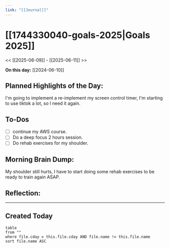 ```yaml
---
link: "[[Journal]]"
---
```

# [[1744330040-goals-2025|Goals 2025]]
<< [[2025-06-09]] - [[2025-06-11]] >>

**On this day:** [[2024-06-10]]
## Planned Highlights of the Day:
I'm going to implement a re-implement my screen control timer, I'm starting to use tiktok a lot, so I need it again.
## To-Dos
- [ ] continue my AWS course.
- [ ] Do a deep focus 2 hours session.
- [ ] Do rehab exercises for my shoulder.
## Morning Brain Dump:
My shoulder still hurts, I have to start doing some rehab exercises to be ready to train again ASAP.
## Reflection:

---
## Created Today
```dataview
table
from ""
where file.cday = this.file.cday AND file.name != this.file.name
sort file.name ASC
```

